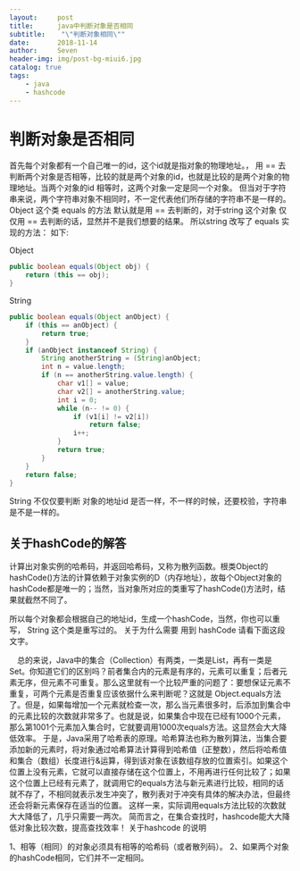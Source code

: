 ```yaml
---
layout:     post
title:      java中判断对象是否相同
subtitle:    "\"判断对象相同\""
date:       2018-11-14
author:     Seven
header-img: img/post-bg-miui6.jpg
catalog: true
tags:
    - java 
    - hashcode
---
```


# 判断对象是否相同
首先每个对象都有一个自己唯一的id，这个id就是指对象的物理地址。， 用 == 去判断两个对象是否相等，比较的就是两个对象的id，也就是比较的是两个对象的物理地址。当两个对象的id 相等时，这两个对象一定是同一个对象。
但当对于字符串来说，两个字符串对象不相同时，不一定代表他们所存储的字符串不是一样的。 Object 这个类 equals 的方法 默认就是用 == 去判断的，对于string 这个对象 仅仅用 == 去判断的话，显然并不是我们想要的结果。  所以string 改写了 equals 实现的方法： 如下:

Object
``` java
public boolean equals(Object obj) {
    return (this == obj);
}
```

String

``` java
public boolean equals(Object anObject) {
    if (this == anObject) {
        return true;
    }
    if (anObject instanceof String) {
        String anotherString = (String)anObject;
        int n = value.length;
        if (n == anotherString.value.length) {
            char v1[] = value;
            char v2[] = anotherString.value;
            int i = 0;
            while (n-- != 0) {
                if (v1[i] != v2[i])
                    return false;
                i++;
            }
            return true;
        }
    }
    return false;
}
```
String 不仅仅要判断 对象的地址id 是否一样，不一样的时候，还要校验，字符串是不是一样的。

## 关于hashCode的解答
计算出对象实例的哈希码，并返回哈希码，又称为散列函数。根类Object的hashCode()方法的计算依赖于对象实例的D（内存地址），故每个Object对象的hashCode都是唯一的；当然，当对象所对应的类重写了hashCode()方法时，结果就截然不同了。

所以每个对象都会根据自己的地址id，生成一个hashCode，当然，你也可以重写， String 这个类是重写过的。
关于为什么需要 用到 hashCode  请看下面这段文字。

　总的来说，Java中的集合（Collection）有两类，一类是List，再有一类是Set。你知道它们的区别吗？前者集合内的元素是有序的，元素可以重复；后者元素无序，但元素不可重复。那么这里就有一个比较严重的问题了：要想保证元素不重复，可两个元素是否重复应该依据什么来判断呢？这就是 Object.equals方法了。但是，如果每增加一个元素就检查一次，那么当元素很多时，后添加到集合中的元素比较的次数就非常多了。也就是说，如果集合中现在已经有1000个元素，那么第1001个元素加入集合时，它就要调用1000次equals方法。这显然会大大降低效率。
    于是，Java采用了哈希表的原理。哈希算法也称为散列算法，当集合要添加新的元素时，将对象通过哈希算法计算得到哈希值（正整数），然后将哈希值和集合（数组）长度进行&运算，得到该对象在该数组存放的位置索引。如果这个位置上没有元素，它就可以直接存储在这个位置上，不用再进行任何比较了；如果这个位置上已经有元素了，就调用它的equals方法与新元素进行比较，相同的话就不存了，不相同就表示发生冲突了，散列表对于冲突有具体的解决办法，但最终还会将新元素保存在适当的位置。
    这样一来，实际调用equals方法比较的次数就大大降低了，几乎只需要一两次。
   简而言之，在集合查找时，hashcode能大大降低对象比较次数，提高查找效率！
关于hashcode 的说明

1、相等（相同）的对象必须具有相等的哈希码（或者散列码）。
2、如果两个对象的hashCode相同，它们并不一定相同。